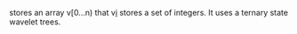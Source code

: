 stores an array v[0...n) that v[i](i.md) stores a set of integers.
It uses a ternary state wavelet trees.